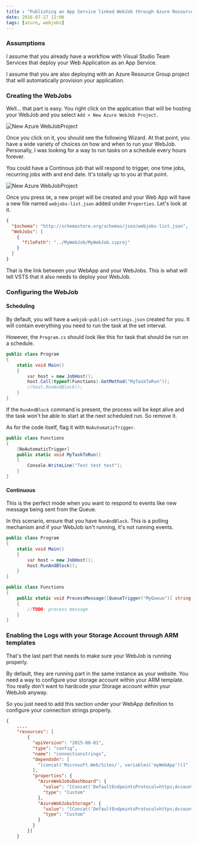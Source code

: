 ```yaml
---
title : "Publishing an App Service linked WebJob through Azure Resource Manager and Visual Studio Team Services"
date: 2016-07-27 12:00
tags: [azure, webjobs]
---
```


### Assumptions

I assume that you already have a workflow with Visual Studio Team Services that deploy your Web Application as an App Service.

I assume that you are also deploying with an Azure Resource Group project that will automatically provision your application.

### Creating the WebJobs

Well... that part is easy. You right click on the application that will be hosting your WebJob and you select `Add > New Azure WebJob Project`.

![New Azure WebJobProject](/posts/files/publishing-webjobs/menu.png)

Once you click on it, you should see the following Wizard. At that point, you have a wide variety of choices on how and when to run your WebJob. Personally, I was looking for a way to run tasks on a schedule every hours forever.

You could have a Continous job that will respond to trigger, one time jobs, recurring jobs with and end date. It's totally up to you at that point.

![New Azure WebJobProject](/posts/files/publishing-webjobs/add-webjob.png)

Once you press `OK`, a new projet will be created and your Web App will have a new file named `webjobs-list.json` added under `Properties`. Let's look at it.

```json
{
  "$schema": "http://schemastore.org/schemas/json/webjobs-list.json",
  "WebJobs": [
    {
      "filePath": "../MyWebJob/MyWebJob.csproj"
    }
  ]
}
```

That is the link between your WebApp and your WebJobs. This is what will tell VSTS that it also needs to deploy your WebJob.

### Configuring the WebJob

#### Scheduling

By default, you will have a `webjob-publish-settings.json` created for you. It will contain everything you need to run the task at the set interval.

However, the `Program.cs` should look like this for task that should be run on a schedule.

```csharp
public class Program
{
    static void Main()
    {
        var host = new JobHost();
        host.Call(typeof(Functions).GetMethod("MyTaskToRun"));
        //host.RunAndBlock();
    }
}
```

If the `RunAndBlock` command is present, the process will be kept alive and the task won't be able to start at the next scheduled run. So remove it.

As for the code itself, flag it with `NoAutomaticTrigger`.
```csharp
public class Functions
{
    [NoAutomaticTrigger]
    public static void MyTaskToRun()
    {
        Console.WriteLine("Test test test");
    }
}
```

#### Continuous

This is the perfect mode when you want to respond to events like new message being sent from the Queue.

In this scenario, ensure that you have `RunAndBlock`. This is a polling mechanism and if your WebJob isn't running, it's not running events.

```csharp
public class Program
{
    static void Main()
    {
        var host = new JobHost();
        host.RunAndBlock();
    }
}
```

```csharp
public class Functions
{
    public static void ProcessMessage([QueueTrigger("MyQueue")] string message, TextWriter log)
    {
        //TODO: process message
    }
}
```

### Enabling the Logs with your Storage Account through ARM templates

That's the last part that needs to make sure your WebJob is running properly.

By default, they are running part in the same instance as your website. You need a way to configure your storage account within your ARM template. You really don't want to hardcode your Storage account within your WebJob anyway.

So you just need to add this section under your WebApp definition to configure your connection strings properly.

```json
{
    ....
    "resources": [
        {
          "apiVersion": "2015-08-01",
          "type": "config",
          "name": "connectionstrings",
          "dependsOn": [
            "[concat('Microsoft.Web/Sites/', variables('myWebApp'))]"
          ],
          "properties": {
            "AzureWebJobsDashboard": {
              "value": "[Concat('DefaultEndpointsProtocol=https;AccountName=',variables('MyStorageAccount'),';AccountKey=',listKeys(resourceId('Microsoft.Storage/storageAccounts', variables('MyStorageAccount')), providers('Microsoft.Storage', 'storageAccounts').apiVersions[0]).keys[0].value)]",
              "type": "Custom"
            },
            "AzureWebJobsStorage": {
              "value": "[Concat('DefaultEndpointsProtocol=https;AccountName=',variables('MyStorageAccount'),';AccountKey=',listKeys(resourceId('Microsoft.Storage/storageAccounts', variables('MyStorageAccount')), providers('Microsoft.Storage', 'storageAccounts').apiVersions[0]).keys[0].value)]",
              "type": "Custom"
            }
          }
        }]
    }
```
